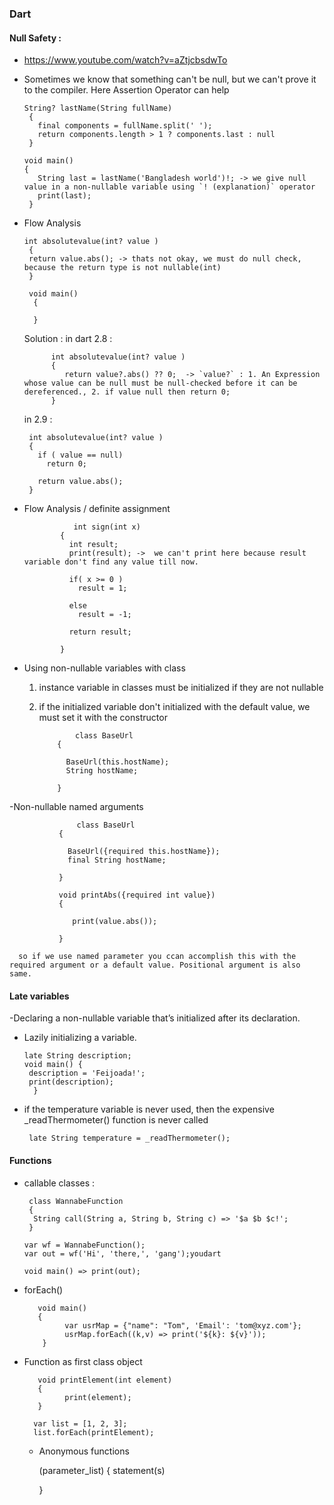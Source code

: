 ### Dart

#### Null Safety :
- https://www.youtube.com/watch?v=aZtjcbsdwTo
- Sometimes we know that something can't be null, but we can't prove it to the compiler. Here Assertion Operator can help  
 
      String? lastName(String fullName)
       {
         final components = fullName.split(' ');
         return components.length > 1 ? components.last : null
       }

      void main() 
      {
         String last = lastName('Bangladesh world')!; -> we give null value in a non-nullable variable using `! (explanation)` operator  
         print(last);
       }
       
- Flow Analysis
     
      int absolutevalue(int? value )
       {
       return value.abs(); -> thats not okay, we must do null check, because the return type is not nullable(int)
       }

       void main()
        {
      
        }
        
     Solution :
         in dart 2.8 :
         
            int absolutevalue(int? value )
            {
               return value?.abs() ?? 0;  -> `value?` : 1. An Expression whose value can be null must be null-checked before it can be dereferenced., 2. if value null then return 0; 
            }

        
   
     in 2.9 :
     

       int absolutevalue(int? value )
       {
         if ( value == null)
           return 0;

         return value.abs();
       }

- Flow Analysis / definite assignment

                 int sign(int x)
              {
                int result;
                print(result); ->  we can't print here because result variable don't find any value till now.
                
                if( x >= 0 )
                  result = 1;
                  
                else
                  result = -1;

                return result;

              }
              
            
- Using non-nullable variables with class
    1. instance variable in classes must be initialized if they are not nullable
    2. if the initialized variable don't initialized with the default value, we must set it with the constructor
    

                   class BaseUrl
               {
               
                 BaseUrl(this.hostName);
                 String hostName;
                 
               }
               
 -Non-nullable named arguments
 
    
                   class BaseUrl
               {
               
                 BaseUrl({required this.hostName});
                 final String hostName;
                 
               }
               
               void printAbs({required int value})
               {
               
                  print(value.abs());
               
               }
               
      so if we use named parameter you ccan accomplish this with the required argument or a default value. Positional argument is also same.  
      
      
      
 #### Late variables
  -Declaring a non-nullable variable that’s initialized after its declaration.
  - Lazily initializing a variable.

        late String description;
        void main() {
         description = 'Feijoada!';
         print(description);
          }
  
  
  - if the temperature variable is never used, then the expensive _readThermometer() function is never called
  
         late String temperature = _readThermometer(); 
         
         
#### Functions

- callable classes :

       class WannabeFunction 
       {
        String call(String a, String b, String c) => '$a $b $c!';
       }

      var wf = WannabeFunction();
      var out = wf('Hi', 'there,', 'gang');youdart

      void main() => print(out);
      
- forEach()


         void main() 
         { 
               var usrMap = {"name": "Tom", 'Email': 'tom@xyz.com'}; 
               usrMap.forEach((k,v) => print('${k}: ${v}')); 
          } 
  

 - Function as first class object
    
          void printElement(int element) 
          {
                print(element);
          }

         var list = [1, 2, 3];
         list.forEach(printElement);
   
   
   - Anonymous functions
   
     (parameter_list)
     {
          statement(s)
     
     }



  
    


 
  
      
      

 
   

          
      
             
          
          
         
         
   
        
         
         
             
             
